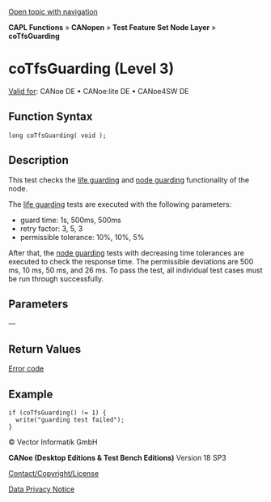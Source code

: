 [Open topic with navigation](../../../../../../CANoeDEFamily.htm#Topics/CAPLFunctions/CANopen/NodeLayerTFS/Functions/CAPLfunctionCoTfsGuarding.md)

**CAPL Functions** » **CANopen** » **Test Feature Set Node Layer** » **coTfsGuarding**

# coTfsGuarding (Level 3)

[Valid for](../../../../Shared/FeatureAvailability.md): CANoe DE • CANoe:lite DE • CANoe4SW DE

## Function Syntax

```plaintext
long coTfsGuarding( void );
```

## Description

This test checks the [life guarding](CAPLfunctionCoTfsLifeGuarding.md) and [node guarding](CAPLfunctionCoTfsNodeGuarding.md) functionality of the node.

The [life guarding](CAPLfunctionCoTfsLifeGuarding.md) tests are executed with the following parameters:

- guard time: 1s, 500ms, 500ms
- retry factor: 3, 5, 3
- permissible tolerance: 10%, 10%, 5%

After that, the [node guarding](CAPLfunctionCoTfsNodeGuarding.md) tests with decreasing time tolerances are executed to check the response time. The permissible deviations are 500 ms, 10 ms, 50 ms, and 26 ms. To pass the test, all individual test cases must be run through successfully.

## Parameters

—

## Return Values

[Error code](../CAPLfunctionsCANopenNLTFSErrorCodes.md)

## Example

```plaintext
if (coTfsGuarding() != 1) {
  write("guarding test failed");
}
```

© Vector Informatik GmbH

**CANoe (Desktop Editions & Test Bench Editions)** Version 18 SP3

[Contact/Copyright/License](../../../../Shared/ContactCopyrightLicense.md)

[Data Privacy Notice](https://www.vector.com/int/en/company/get-info/privacy-policy/)